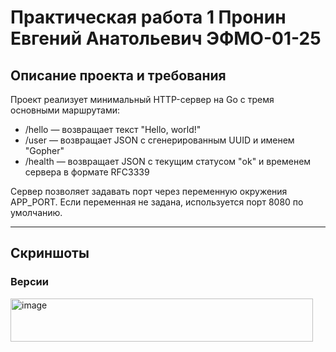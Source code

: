 # Практическая работа 1 Пронин Евгений Анатольевич ЭФМО-01-25

## Описание проекта и требования

Проект реализует минимальный HTTP-сервер на Go с тремя основными маршрутами:

- /hello — возвращает текст "Hello, world!"
- /user — возвращает JSON с сгенерированным UUID и именем "Gopher"
- /health — возвращает JSON с текущим статусом "ok" и временем сервера в формате RFC3339

Сервер позволяет задавать порт через переменную окружения APP_PORT. Если переменная не задана, используется порт 8080 по умолчанию.

---

## Скриншоты

### Версии

<img width="484" height="69" alt="image" src="https://github.com/user-attachments/assets/c322734c-eede-4509-b42f-b1ea6883d85c" />


